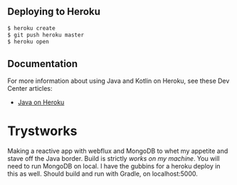 ## Deploying to Heroku

```sh
$ heroku create
$ git push heroku master
$ heroku open
```

## Documentation

For more information about using Java and Kotlin on Heroku, see these Dev Center articles:

- [Java on Heroku](https://devcenter.heroku.com/categories/java)

# Trystworks

Making a reactive app with webflux and MongoDB to whet my appetite and stave off the Java border. Build is strictly _works on my machine_. You will need to run MongoDB on local. 
I have the gubbins for a heroku deploy in this as well. Should build and run with Gradle, on localhost:5000. 
